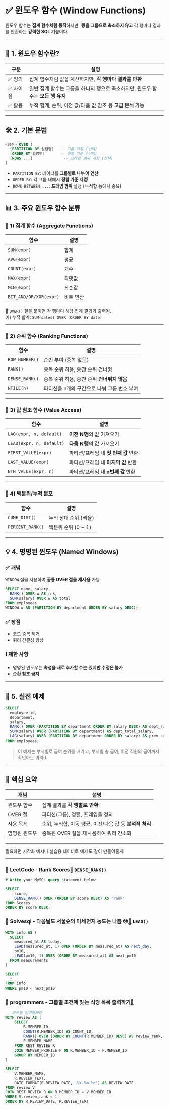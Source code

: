 
# ✅ 윈도우 함수 (Window Functions)

윈도우 함수는 **집계 함수처럼 동작**하지만, **행을 그룹으로 축소하지 않고** 각 행마다 결과를 반환하는 **강력한 SQL 기능**이다.

---

## 📌 1. 윈도우 함수란?

| 구분 | 설명 |
|------|------|
| ✅ 정의 | 집계 함수처럼 값을 계산하지만, **각 행마다 결과를 반환** |
| ✅ 차이점 | 일반 집계 함수는 그룹을 하나의 행으로 축소하지만, 윈도우 함수는 **모든 행 유지** |
| ✅ 활용 | 누적 합계, 순위, 이전 값/다음 값 참조 등 **고급 분석** 가능 |

---

## 🛠️ 2. 기본 문법

```sql
<함수> OVER (
  [PARTITION BY 컬럼명]   -- 그룹 지정 (선택)
  [ORDER BY 컬럼명]       -- 정렬 기준 (선택)
  [ROWS ...]              -- 프레임 범위 지정 (선택)
)
```

- `PARTITION BY`: 데이터를 **그룹별로 나누어 연산**
- `ORDER BY`: 각 그룹 내에서 **정렬 기준 지정**
- `ROWS BETWEEN ...`: **프레임 범위** 설정 (누적합 등에서 중요)

---

## 📊 3. 주요 윈도우 함수 분류

### 📁 1) 집계 함수 (Aggregate Functions)

| 함수 | 설명 |
|------|------|
| `SUM(expr)` | 합계 |
| `AVG(expr)` | 평균 |
| `COUNT(expr)` | 개수 |
| `MAX(expr)` | 최댓값 |
| `MIN(expr)` | 최솟값 |
| `BIT_AND/OR/XOR(expr)` | 비트 연산 |

🔎 `OVER()` 절을 붙이면 각 행마다 해당 집계 결과가 출력됨.  
예) 누적 합계: `SUM(sales) OVER (ORDER BY date)`

---

### 📁 2) 순위 함수 (Ranking Functions)

| 함수 | 설명 |
|------|------|
| `ROW_NUMBER()` | 순번 부여 (중복 없음) |
| `RANK()` | 중복 순위 허용, 중간 순위 건너뜀 |
| `DENSE_RANK()` | 중복 순위 허용, 중간 순위 **건너뛰지 않음** |
| `NTILE(n)` | 파티션을 n개의 구간으로 나눠 그룹 번호 부여 |

---

### 📁 3) 값 참조 함수 (Value Access)

| 함수 | 설명 |
|------|------|
| `LAG(expr, n, default)` | **이전 N행**의 값 가져오기 |
| `LEAD(expr, n, default)` | **다음 N행**의 값 가져오기 |
| `FIRST_VALUE(expr)` | 파티션/프레임 내 **첫 번째 값** 반환 |
| `LAST_VALUE(expr)` | 파티션/프레임 내 **마지막 값** 반환 |
| `NTH_VALUE(expr, n)` | 파티션/프레임 내 **n번째 값** 반환 |

---

### 📁 4) 백분위/누적 분포

| 함수 | 설명 |
|------|------|
| `CUME_DIST()` | 누적 상대 순위 (비율) |
| `PERCENT_RANK()` | 백분위 순위 (0 ~ 1) |

---

## 💡 4. 명명된 윈도우 (Named Windows)

### ✅ 개념

`WINDOW` 절을 사용하여 **공통 OVER 절을 재사용** 가능

```sql
SELECT name, salary,
  RANK() OVER w AS rnk,
  SUM(salary) OVER w AS total
FROM employees
WINDOW w AS (PARTITION BY department ORDER BY salary DESC);
```

### ✅ 장점
- 코드 중복 제거
- 쿼리 간결성 향상

### ❗ 제한 사항
- 명명된 윈도우는 **속성을 새로 추가할 수는 있지만 수정은 불가**
- **순환 참조 금지**

---

## 📌 5. 실전 예제

```sql
SELECT
  employee_id,
  department,
  salary,
  RANK() OVER (PARTITION BY department ORDER BY salary DESC) AS dept_rank,
  SUM(salary) OVER (PARTITION BY department) AS dept_total_salary,
  LAG(salary) OVER (PARTITION BY department ORDER BY salary) AS prev_salary
FROM employees;
```

> 이 예제는 부서별로 급여 순위를 매기고, 부서별 총 급여, 이전 직원의 급여까지 확인하는 쿼리d.

---

## 🧠 핵심 요약

| 개념 | 설명 |
|------|------|
| 윈도우 함수 | 집계 결과를 **각 행별로 반환** |
| OVER 절 | 파티션(그룹), 정렬, 프레임을 정의 |
| 사용 목적 | 순위, 누적합, 이동 평균, 이전/다음 값 등 **분석적 처리** |
| 명명된 윈도우 | 중복된 OVER 절을 재사용하여 쿼리 간소화 |

---

필요하면 시각화 예시나 실습용 데이터로 예제도 같이 만들어줄게!

---
### 📝 LeetCode - Rank Scores[🔗](https://leetcode.com/problems/rank-scores/description/) `DENSE_RANK()`

```sql
# Write your MySQL query statement below

SELECT
    score,
    DENSE_RANK() OVER (ORDER BY score DESC) AS 'rank'
FROM Scores
ORDER BY score DESC;
```


### 📝 Solvesql - 다음날도 서울숲의 미세먼지 농도는 나쁨 😢[🔗](https://solvesql.com/problems/bad-finedust-measure/) `LEAD()`

```sql
WITH info AS (
  SELECT
    measured_at AS today,
    LEAD(measured_at, 1) OVER (ORDER BY measured_at) AS next_day,
    pm10,
    LEAD(pm10, 1) OVER (ORDER BY measured_at) AS next_pm10
  FROM measurements
)

SELECT
  *
FROM info
WHERE pm10 < next_pm10
```

### 📝 programmers - 그룹별 조건에 맞는 식당 목록 출력하기[🔗](https://school.programmers.co.kr/learn/courses/30/lessons/131124)

```sql
-- 코드를 입력하세요
WITH review AS (
    SELECT
        R.MEMBER_ID,
        COUNT(R.MEMBER_ID) AS COUNT_ID,
        RANK() OVER (ORDER BY COUNT(R.MEMBER_ID) DESC) AS review_rank,
        P.MEMBER_NAME
    FROM REST_REVIEW R
    JOIN MEMBER_PROFILE P ON R.MEMBER_ID = P.MEMBER_ID
    GROUP BY MEMBER_ID
)

SELECT
    V.MEMBER_NAME,
    R.REVIEW_TEXT,
    DATE_FORMAT(R.REVIEW_DATE, '%Y-%m-%d') AS REVIEW_DATE
FROM review V
JOIN REST_REVIEW R ON R.MEMBER_ID = V.MEMBER_ID
WHERE V.review_rank = 1
ORDER BY R.REVIEW_DATE, R.REVIEW_TEXT
```
